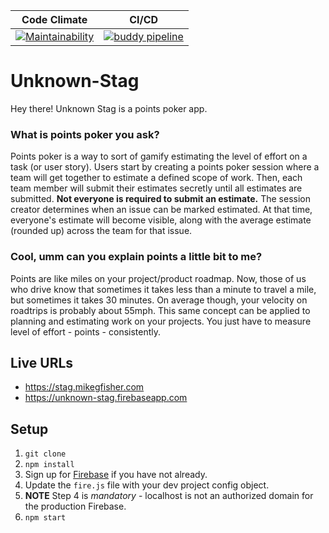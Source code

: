 | Code Climate | CI/CD |
| --- | --- |
| [![Maintainability](https://api.codeclimate.com/v1/badges/c2249bea7d10ab57b4b6/maintainability)](https://codeclimate.com/github/mikegfisher/unknown-stag/maintainability) | [![buddy pipeline](https://app.buddy.works/mikegfisher/unknown-stag/pipelines/pipeline/125711/badge.svg?token=cfedb8a2703ddaf7ed8698e6bd27444b34eb8cfd76f14bf643cc31af1dbdab1d "buddy pipeline")](https://app.buddy.works/mikegfisher/unknown-stag/pipelines/pipeline/125711) |


# Unknown-Stag
Hey there! Unknown Stag is a points poker app. 

### What is points poker you ask? 
Points poker is a way to sort of gamify estimating the level of effort on a task (or user story). Users start by creating a points poker session where a team will get together to estimate a defined scope of work. Then, each team member will submit their estimates secretly until all estimates are submitted. **Not everyone is required to submit an estimate.** The session creator determines when an issue can be marked estimated. At that time, everyone's estimate will become visible, along with the average estimate (rounded up) across the team for that issue. 

### Cool, umm can you explain points a little bit to me?
Points are like miles on your project/product roadmap. Now, those of us who drive know that sometimes it takes less than a minute to travel a mile, but sometimes it takes 30 minutes. On average though, your velocity on roadtrips is probably about 55mph. This same concept can be applied to planning and estimating work on your projects. You just have to measure level of effort - points - consistently. 

## Live URLs
- https://stag.mikegfisher.com
- https://unknown-stag.firebaseapp.com

## Setup
1. `git clone`
2. `npm install`
3. Sign up for [Firebase](https://firebase.google.com) if you have not already. 
4. Update the `fire.js` file with your dev project config object. 
5. **NOTE** Step 4 is _mandatory_ - localhost is not an authorized domain for the production Firebase. 
6. `npm start`
